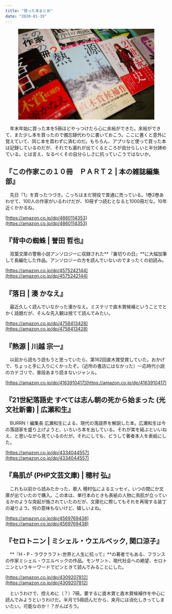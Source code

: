 ```yaml
---
title: "買った本まとめ"
date: "2020-01-19"
---
```


<figure>

![](assets/nd3993b46e0d7_73cbd518cbcd361591a3333e32371e2d.jpeg)

</figure>

　年末年始に買った本を5冊ほどやっつけたら心に余裕ができた。余裕ができて、また少し本を買ったので備忘録代わりに書いておこう。ここに書くと意外に覚えていて、同じ本を買わずに済むのだ。もちろん、アプリなど使って買った本は記録しているのだが、それでも漏れが出てくるところが自分らしいと半分諦めている。とは言え、なるべくその自分らしさに抗っていこうではないか。

## 『この作家この１０冊　ＰＡＲＴ２ | 本の雑誌編集部』  

　先日『1』を買ったつづき。こっちはまだ現役で普通に売っている。1巻2巻あわせて、100人の作家がいるわけだが、10冊ずつ読むとなると1000冊だな。10年近くかかるね。

[https://amazon.co.jp/dp/4860114353](https://amazon.co.jp/dp/4860114353)

## 『背中の蜘蛛 | 誉田 哲也』

　双葉文庫の警察小説アンソロジーに収録された**『裏切りの日』**に大幅加筆して長編化した作品。アンソロジーの方を読んでいないのでまったくの初読み。

[https://amazon.co.jp/dp/4575242144](https://amazon.co.jp/dp/4575242144)

## 『落日 | 湊 かなえ』

　最近久しく読んでいなかった湊かなえ。ミステリで直木賞候補ということでとかく話題だが、そんな先入観は捨てて読んでみたい。

[https://amazon.co.jp/dp/4758413428](https://amazon.co.jp/dp/4758413428)

## 『熱源 | 川越 宗一』

　以前から読もう読もうと思っていたら、第162回直木賞受賞していた。おかげで、ちょっと手に入りにくかったぞ。（近所の書店にはなかった）一応時代小説のカテゴリで、普段あまり読まないジャンル。

[https://amazon.co.jp/dp/4163910417](https://amazon.co.jp/dp/4163910417)

## 『21世紀落語史 すべては志ん朝の死から始まった (光文社新書) | 広瀬和生』

　BURRN！編集長 広瀬和生による、現代の落語界を解説した本。広瀬和生は今の落語家を盛り上げようと、いろいろ本を出している。それが実を結ぶといいねえ、と思いながら見ているのだが。それにしても、どうして著者本人を表紙にした。

[https://amazon.co.jp/dp/4334044557](https://amazon.co.jp/dp/4334044557)

## 『鳥肌が (PHP文芸文庫) | 穂村 弘』

　これも以前から読みたかった、歌人 穂村弘によるエッセイ。いつの間にか文庫が出ていたので購入。この本は、単行本のときも表紙の人物に鳥肌が立っているかのような突起が施されていたのだが、文庫化に際してもそれを再現する装丁の凝りよう。何の意味もないけど、嬉しいよね。

[https://amazon.co.jp/dp/4569769438](https://amazon.co.jp/dp/4569769438)

## 『セロトニン | ミシェル・ウエルベック, 関口涼子』

　**『H・P・ラヴクラフト:世界と人生に抗って』**の著者でもある、フランスの作家ミシェル・ウエルベックの作品。モンサント、現代社会への絶望、セロトニンというキーワードでピンときて読んでみることにした。

[https://amazon.co.jp/dp/4309207812](https://amazon.co.jp/dp/4309207812)

　というわけで、控えめに（？）7冊。要するに直木賞と直木賞候補作を中心に読んでみようというわけだ。半月で5冊読んだから、来月には消化しきってしまいたい。可能なのか！？がんばろう。
